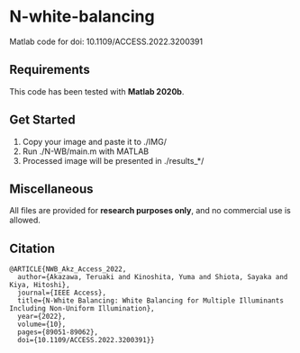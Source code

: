 # N-white-balancing
Matlab code for doi: 10.1109/ACCESS.2022.3200391

## Requirements
This code has been tested with **Matlab 2020b**.

## Get Started
1. Copy your image and paste it to ./IMG/
2. Run ./N-WB/main.m with MATLAB
3. Processed image will be presented in ./results_*/

## Miscellaneous
All files are provided for **research purposes only**, and no commercial use is allowed.

## Citation
```
@ARTICLE{NWB_Akz_Access_2022,
  author={Akazawa, Teruaki and Kinoshita, Yuma and Shiota, Sayaka and Kiya, Hitoshi},
  journal={IEEE Access}, 
  title={N-White Balancing: White Balancing for Multiple Illuminants Including Non-Uniform Illumination}, 
  year={2022},
  volume={10},
  pages={89051-89062},
  doi={10.1109/ACCESS.2022.3200391}}
```
